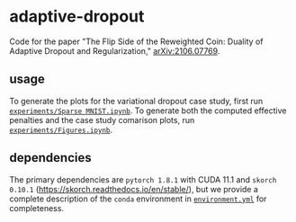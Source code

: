 # adaptive-dropout
Code for the paper "The Flip Side of the Reweighted Coin: Duality of Adaptive Dropout and Regularization," [arXiv:2106.07769](https://arxiv.org/abs/2106.07769).

## usage
To generate the plots for the variational dropout case study, first run [`experiments/Sparse MNIST.ipynb`](https://github.com/dlej/adaptive-dropout/blob/main/experiments/Sparse%20MNIST.ipynb). To generate both the computed effective penalties and the case study comarison plots, run [`experiments/Figures.ipynb`](https://github.com/dlej/adaptive-dropout/blob/main/experiments/Figures.ipynb).

## dependencies

The primary dependencies are `pytorch 1.8.1` with CUDA 11.1 and `skorch 0.10.1` (https://skorch.readthedocs.io/en/stable/), but we provide a complete description of the `conda` environment in [`environment.yml`](https://github.com/dlej/adaptive-dropout/blob/main/environment.yml) for completeness.

